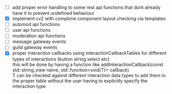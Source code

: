 - [ ] add proper error handling to some rest api functions that dont already have it to prevent undefined behaviour
- [x] implement cv2 with comptime component layout checking via templates
- [ ] automod api functions
- [ ] user api functions
- [ ] moderation api functions
- [ ] message gateway events
- [ ] guild gateway events
- [x] proper interaction callbacks using interactionCallbackTables for different types of interactions (button string select etc)<br>
this will be done by having a function like addInteractionCallback(const std::string_view name, std::function<void(T)> callback)<br>
T can be checked against different interaction data types to add them to the proper table without the user having to explicitly specify the interaction type
